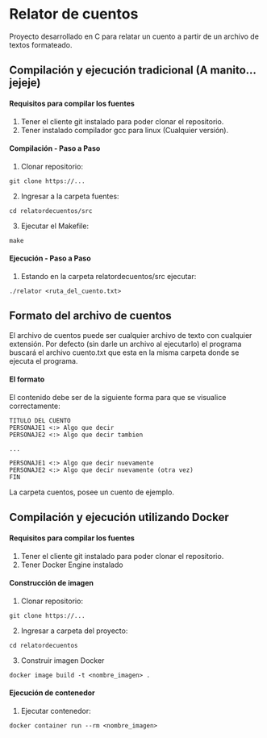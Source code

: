 # Relator de cuentos
Proyecto desarrollado en C para relatar un cuento a partir de un archivo de textos formateado.

## Compilación y ejecución tradicional (A manito... jejeje)

#### Requisitos para compilar los fuentes

1. Tener el cliente git instalado para poder clonar el repositorio.
2. Tener instalado compilador gcc para linux (Cualquier versión).

#### Compilación - Paso a Paso

1. Clonar repositorio:
```
git clone https://...
```
2. Ingresar a la carpeta fuentes:
```
cd relatordecuentos/src
```
3. Ejecutar el Makefile:
```
make
```

#### Ejecución - Paso a Paso

1. Estando en la carpeta relatordecuentos/src ejecutar:
```
./relator <ruta_del_cuento.txt>
```
## Formato del archivo de cuentos

El archivo de cuentos puede ser cualquier archivo de texto con cualquier extensión.
Por defecto (sin darle un archivo al ejecutarlo) el programa buscará el archivo cuento.txt que esta en la misma carpeta donde se ejecuta el programa.

#### El formato

El contenido debe ser de la siguiente forma para que se visualice correctamente:

```
TITULO DEL CUENTO
PERSONAJE1 <:> Algo que decir
PERSONAJE2 <:> Algo que decir tambien

...

PERSONAJE1 <:> Algo que decir nuevamente
PERSONAJE2 <:> Algo que decir nuevamente (otra vez)
FIN
```
La carpeta cuentos, posee un cuento de ejemplo.

## Compilación y ejecución utilizando Docker

#### Requisitos para compilar los fuentes

1. Tener el cliente git instalado para poder clonar el repositorio.
2. Tener Docker Engine instalado

#### Construcción de imagen

1. Clonar repositorio:
```
git clone https://...
```
2. Ingresar a carpeta del proyecto:
```
cd relatordecuentos
```
3. Construir imagen Docker
```
docker image build -t <nombre_imagen> .
```
#### Ejecución de contenedor

1. Ejecutar contenedor:
```
docker container run --rm <nombre_imagen>
```
